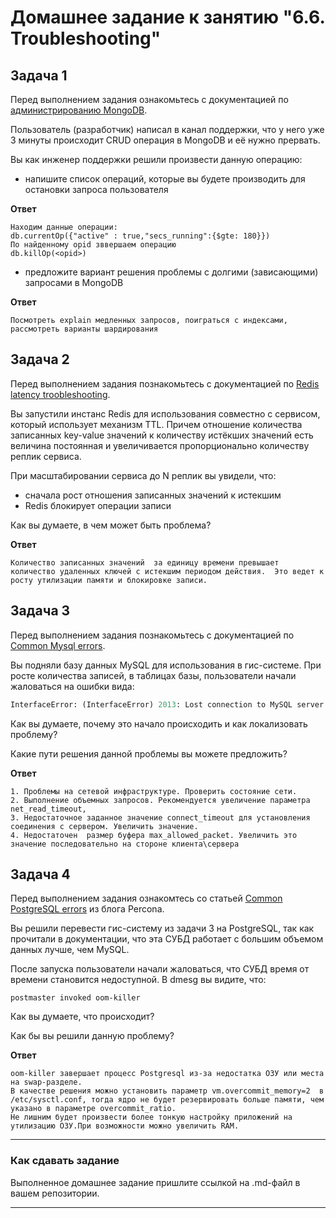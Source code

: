 # Домашнее задание к занятию "6.6. Troubleshooting"

## Задача 1

Перед выполнением задания ознакомьтесь с документацией по [администрированию MongoDB](https://docs.mongodb.com/manual/administration/).

Пользователь (разработчик) написал в канал поддержки, что у него уже 3 минуты происходит CRUD операция в MongoDB и её 
нужно прервать. 


Вы как инженер поддержки решили произвести данную операцию:
- напишите список операций, которые вы будете производить для остановки запроса пользователя

**Ответ**
```
Находим данные операции:
db.currentOp({"active" : true,"secs_running":{$gte: 180}})
По найденному opid зввершаем операцию
db.killOp(<opid>)
```



- предложите вариант решения проблемы с долгими (зависающими) запросами в MongoDB

**Ответ**

```
Посмотреть explain медленных запросов, поиграться с индексами, рассмотреть варианты шардирования 
```


## Задача 2

Перед выполнением задания познакомьтесь с документацией по [Redis latency troobleshooting](https://redis.io/topics/latency).

Вы запустили инстанс Redis для использования совместно с сервисом, который использует механизм TTL. 
Причем отношение количества записанных key-value значений к количеству истёкших значений есть величина постоянная и
увеличивается пропорционально количеству реплик сервиса. 

При масштабировании сервиса до N реплик вы увидели, что:
- сначала рост отношения записанных значений к истекшим
- Redis блокирует операции записи

Как вы думаете, в чем может быть проблема?

**Ответ**

```
Количество записанных значений  за единицу времени превышает  количество удаленных ключей с истекшим периодом действия.  Это ведет к росту утилизации памяти и блокировке записи.
``` 
## Задача 3

Перед выполнением задания познакомьтесь с документацией по [Common Mysql errors](https://dev.mysql.com/doc/refman/8.0/en/common-errors.html).

Вы подняли базу данных MySQL для использования в гис-системе. При росте количества записей, в таблицах базы,
пользователи начали жаловаться на ошибки вида:
```python
InterfaceError: (InterfaceError) 2013: Lost connection to MySQL server during query u'SELECT..... '
```

Как вы думаете, почему это начало происходить и как локализовать проблему?

Какие пути решения данной проблемы вы можете предложить?

**Ответ**

```
1. Проблемы на сетевой инфраструктуре. Проверить состояние сети.
2. Выполнение объемных запросов. Рекомендуется увеличение параметра net_read_timeout, 
3. Недостаточное заданное значение connect_timeout для установления соединения с сервером. Увеличить значение.
4. Недостаточен  размер буфера max_allowed_packet. Увеличить это значение последовательно на стороне клиента\сервера
```

## Задача 4

Перед выполнением задания ознакомтесь со статьей [Common PostgreSQL errors](https://www.percona.com/blog/2020/06/05/10-common-postgresql-errors/) из блога Percona.

Вы решили перевести гис-систему из задачи 3 на PostgreSQL, так как прочитали в документации, что эта СУБД работает с 
большим объемом данных лучше, чем MySQL.

После запуска пользователи начали жаловаться, что СУБД время от времени становится недоступной. В dmesg вы видите, что:

`postmaster invoked oom-killer`

Как вы думаете, что происходит?

Как бы вы решили данную проблему?

**Ответ**

```
oom-killer завершает процесс Postgresql из-за недостатка ОЗУ или места на swap-разделе.
В качестве решения можно установить параметр vm.overcommit_memory=2  в /etc/sysctl.conf, тогда ядро не будет резервировать больше памяти, чем указано в параметре overcommit_ratio.
Не лишним будет произвести более тонкую настройку приложений на утилизацию ОЗУ.При возможности можно увеличить RAM. 
```

---

### Как cдавать задание

Выполненное домашнее задание пришлите ссылкой на .md-файл в вашем репозитории.

---
